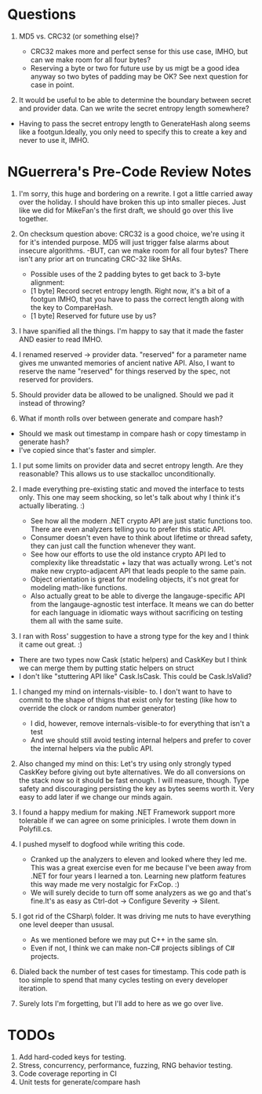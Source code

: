 # Questions
1. MD5 vs. CRC32 (or something else)?
   - CRC32 makes more and perfect sense for this use case, IMHO, but can we make room for all four bytes?
   - Reserving a byte or two for future use by us migt be a good idea anyway so two bytes of padding may be OK? See next question for case in point.

1. It would be useful to be able to determine the boundary between secret and provider data. Can we write the secret entropy length somewhere?
  - Having to pass the secret entropy length to GenerateHash along seems like a footgun.Ideally, you only need to specify this to create a key and never to use it, IMHO.

# NGuerrera's Pre-Code Review Notes
1. I'm sorry, this huge and bordering on a rewrite. I got a little carried away over the holiday. I should have broken this up into smaller pieces. Just like we did for MikeFan's the first draft, we should go over this live together.

1. On checksum question above: CRC32 is a good choice, we're using it for it's intended purpose. MD5 will just trigger false alarms about insecure algorithms. 
   -BUT, can we make room for all four bytes? There isn't any prior art on truncating CRC-32 like SHAs.
     - Possible uses of the 2 padding bytes to get back to 3-byte alignment:
     - [1 byte] Record secret entropy length. Right now, it's a bit of a footgun IMHO, that you have to pass the correct length along with the key to CompareHash.
     - [1 byte] Reserved for future use by us?

1. I have spanified all the things. I'm happy to say that it made the faster AND easier to read IMHO.

1. I renamed reserved -> provider data. "reserved" for a parameter name gives me unwanted memories of ancient native API. Also, I want to reserve the name "reserved" for things reserved by the spec, not reserved for providers.

1. Should provider data be allowed to be unaligned. Should we pad it instead of throwing?

1. What if month rolls over between generate and compare hash? 
  - Should we mask out timestamp in compare hash or copy timestamp in generate hash?
  - I've copied since that's faster and simpler.

1. I put some limits on provider data and secret entropy length. Are they reasonable? This allows us to use stackalloc unconditionally.

1. I made everything pre-existing static and moved the interface to tests only. This one may seem shocking, so let's talk about why I think it's actually liberating. :)
   - See how all the modern .NET crypto API are just static functions too. There are even analyzers telling you to prefer this static API.
   - Consumer doesn't even have to think about lifetime or thread safety, they can just call the function whenever they want.
   - See how our efforts to use the old instance crypto API led to complexity like threadstatic + lazy that was actually wrong. Let's not make new crypto-adjacent API that leads people to the same pain.
   - Object orientation is great for modeling objects, it's not great for modeling math-like functions.
   - Also actually great to be able to diverge the langauge-specific API from the langauge-agnostic test interface. It means we can do better for each language in idiomatic ways without sacrificing on testing them all with the same suite.

1. I ran with Ross' suggestion to have a strong type for the key and I think it came out great. :)
  - There are two types now Cask (static helpers) and CaskKey but I think we can merge them by putting static helpers on struct
  - I don't like "stuttering API like" Cask.IsCask. This could be Cask.IsValid?

1. I changed my mind on internals-visible- to. I don't want to have to commit to the shape of thigns that exist only for testing (like how to override the clock or random number generator)
    - I did, however, remove internals-visible-to for everything that isn't a test
    - And we should still avoid testing internal helpers and prefer to cover the internal helpers via the public API.

1. Also changed my mind on this: Let's try using only strongly typed CaskKey before giving out byte alternatives. We do all conversions on the stack now so it should be fast enough. I will measure, though. Type safety and discouraging persisting the key as bytes seems worth it. Very easy to add later if we change our minds again.

1. I found a happy medium for making .NET Framework support more tolerable if we can agree on some priniciples. I wrote them down in Polyfill.cs.

1. I pushed myself to dogfood while writing this code. 
   - Cranked up the analyzers to eleven and looked where they led me. This was a great exercise even for me because I've been away from .NET for four years I learned a ton. Learning new platform features this way made me very nostalgic for FxCop. :)
   - We will surely decide to turn off some analyzers as we go and that's fine.It's as easy as Ctrl-dot -> Configure Severity -> Silent.

1. I got rid of the CSharp\ folder. It was driving me nuts to have everything one level deeper than ususal. 
   - As we mentioned before we may put C++ in the same sln. 
   - Even if not, I think we can make non-C# projects siblings of C# projects.

1. Dialed back the number of test cases for timestamp. This code path is too simple to spend that many cycles testing on every developer iteration.

1. Surely lots I'm forgetting, but I'll add to here as we go over live.

# TODOs
1. Add hard-coded keys for testing.
1. Stress, concurrency, performance, fuzzing, RNG behavior testing.
1. Code coverage reporting in CI
1. Unit tests for generate/compare hash
